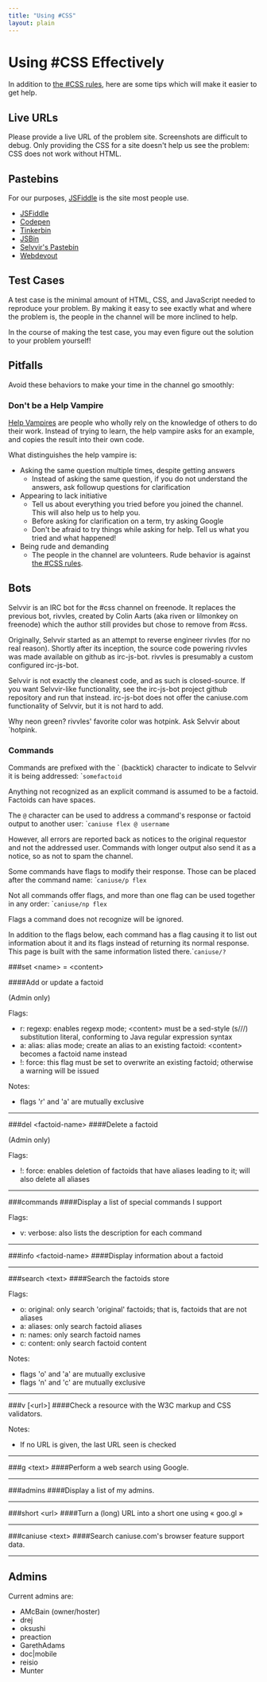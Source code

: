 ```yaml
---
title: "Using #CSS"
layout: plain
---
```


# Using #CSS Effectively

In addition to [the #CSS rules](/rules), here are some tips which will
make it easier to get help.

## Live URLs

Please provide a live URL of the problem site. Screenshots are difficult
to debug. Only providing the CSS for a site doesn't help us see the
problem: CSS does not work without HTML.

## Pastebins

For our purposes, [JSFiddle](http://jsfiddle.net) is the site most
people use.

* [JSFiddle](http://jsfiddle.net)
* [Codepen](http://codepen.io)
* [Tinkerbin](http://tinkerbin.heroku.com)
* [JSBin](http://jsbin.com)
* [Selvvir's Pastebin](http://paste.asmcbain.net)
* [Webdevout](http://webdevout.net)

## Test Cases

A test case is the minimal amount of HTML, CSS, and JavaScript needed to
reproduce your problem. By making it easy to see exactly what and where
the problem is, the people in the channel will be more inclined to help.

In the course of making the test case, you may even figure out the
solution to your problem yourself!

## Pitfalls

Avoid these behaviors to make your time in the channel go smoothly:

### Don't be a Help Vampire

[Help Vampires](http://slash7.com/2006/12/22/vampires/) are people who
wholly rely on the knowledge of others to do their work. Instead of
trying to learn, the help vampire asks for an example, and copies the
result into their own code.

What distinguishes the help vampire is:

* Asking the same question multiple times, despite getting answers
    * Instead of asking the same question, if you do not understand the
      answers, ask followup questions for clarification
* Appearing to lack initiative
    * Tell us about everything you tried before you joined the channel.
      This will also help us to help you.
    * Before asking for clarification on a term, try asking Google
    * Don't be afraid to try things while asking for help. Tell us what
      you tried and what happened!
* Being rude and demanding
    * The people in the channel are volunteers. Rude behavior is against
      [the #CSS rules](/rules).

## Bots

Selvvir is an IRC bot for the #css channel on freenode. It replaces the
previous bot, rivvles, created by Colin Aarts (aka riven or lilmonkey on
freenode) which the author still provides but chose to remove from #css.

Originally, Selvvir started as an attempt to reverse engineer rivvles
(for no real reason). Shortly after its inception, the source code
powering rivvles was made available on github as irc-js-bot. rivvles is
presumably a custom configured irc-js-bot.

Selvvir is not exactly the cleanest code, and as such is closed-source.
If you want Selvvir-like functionality, see the irc-js-bot project
github repository and run that instead. irc-js-bot does not offer the
caniuse.com functionality of Selvvir, but it is not hard to add.

Why neon green? rivvles' favorite color was hotpink. Ask Selvvir about
`hotpink.

### Commands

Commands are prefixed with the \` (backtick) character to indicate to
Selvvir it is being addressed: \``somefactoid`

Anything not recognized as an explicit command is assumed to be a
factoid. Factoids can have spaces.

The `@` character can be used to address a command's response or factoid
output to another user: \``caniuse flex @ username`

However, all errors are reported back as notices to the original
requestor and not the addressed user. Commands with longer output also
send it as a notice, so as not to spam the channel.

Some commands have flags to modify their response. Those can be placed
after the command name: \``caniuse/p flex`

Not all commands offer flags, and more than one flag can be used
together in any order: \``caniuse/np flex`

Flags a command does not recognize will be ignored.

In addition to the flags below, each command has a flag causing it to
list out information about it and its flags instead of returning its
normal response. This page is built with the same information listed
there.\``caniuse/?`

###set &lt;name> = &lt;content>

####Add or update a factoid

(Admin only)

Flags:

* r: regexp: enables regexp mode; &lt;content> must be a sed-style (s///) substitution literal, conforming to Java regular expression syntax
* a: alias: alias mode; create an alias to an existing factoid: &lt;content> becomes a factoid name instead
* !: force: this flag must be set to overwrite an existing factoid; otherwise a warning will be issued

Notes:

* flags 'r' and 'a' are mutually exclusive

---

###del &lt;factoid-name>
####Delete a factoid

(Admin only)

Flags:

* !: force: enables deletion of factoids that have aliases leading to it; will also delete all aliases

---

###commands
####Display a list of special commands I support

Flags:

* v: verbose: also lists the description for each command

---

###info &lt;factoid-name>
####Display information about a factoid

---

###search &lt;text>
####Search the factoids store

Flags:

* o: original: only search 'original' factoids; that is, factoids that are not aliases
* a: aliases: only search factoid aliases
* n: names: only search factoid names
* c: content: only search factoid content

Notes:

* flags 'o' and 'a' are mutually exclusive
* flags 'n' and 'c' are mutually exclusive

---

###v [&lt;url>]
####Check a resource with the W3C markup and CSS validators.

Notes:

* If no URL is given, the last URL seen is checked

---

###g &lt;text>
####Perform a web search using Google.

---

###admins
####Display a list of my admins.

---

###short &lt;url>
####Turn a (long) URL into a short one using « goo.gl »

---

###caniuse &lt;text>
####Search caniuse.com's browser feature support data.

---

## Admins

Current admins are:

* AMcBain (owner/hoster)
* drej
* oksushi
* preaction
* GarethAdams
* doc|mobile
* reisio
* Munter
